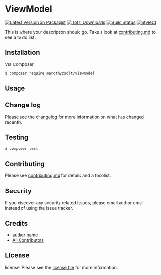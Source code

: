 # ViewModel

[![Latest Version on Packagist][ico-version]][link-packagist]
[![Total Downloads][ico-downloads]][link-downloads]
[![Build Status][ico-travis]][link-travis]
[![StyleCI][ico-styleci]][link-styleci]

This is where your description should go. Take a look at [contributing.md](contributing.md) to see a to do list.

## Installation

Via Composer

``` bash
$ composer require marothyzsolt/viewmodel
```

## Usage

## Change log

Please see the [changelog](changelog.md) for more information on what has changed recently.

## Testing

``` bash
$ composer test
```

## Contributing

Please see [contributing.md](contributing.md) for details and a todolist.

## Security

If you discover any security related issues, please email author email instead of using the issue tracker.

## Credits

- [author name][link-author]
- [All Contributors][link-contributors]

## License

license. Please see the [license file](license.md) for more information.

[ico-version]: https://img.shields.io/packagist/v/marothyzsolt/viewmodel.svg?style=flat-square
[ico-downloads]: https://img.shields.io/packagist/dt/marothyzsolt/viewmodel.svg?style=flat-square
[ico-travis]: https://img.shields.io/travis/marothyzsolt/viewmodel/master.svg?style=flat-square
[ico-styleci]: https://styleci.io/repos/12345678/shield

[link-packagist]: https://packagist.org/packages/marothyzsolt/viewmodel
[link-downloads]: https://packagist.org/packages/marothyzsolt/viewmodel
[link-travis]: https://travis-ci.org/marothyzsolt/viewmodel
[link-styleci]: https://styleci.io/repos/12345678
[link-author]: https://github.com/marothyzsolt
[link-contributors]: ../../contributors
